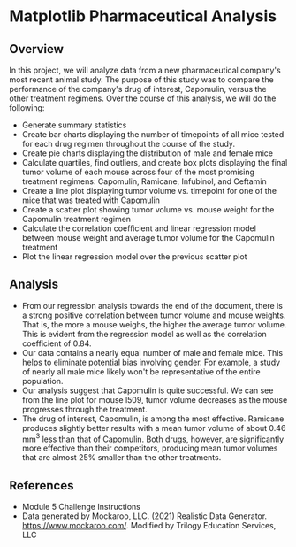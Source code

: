 # Matplotlib Pharmaceutical Analysis

## Overview
In this project, we will analyze data from a new pharmaceutical company's most recent animal study. The purpose of this study was to compare the performance of the company's drug of interest, Capomulin, versus the other treatment regimens. Over the course of this analysis, we will do the following:

* Generate summary statistics
* Create bar charts displaying the number of timepoints of all mice tested for each drug regimen throughout the course of the study.
* Create pie charts displaying the distribution of male and female mice
* Calculate quartiles, find outliers, and create box plots displaying the final tumor volume of each mouse across four of the most promising treatment regimens: Capomulin, Ramicane, Infubinol, and Ceftamin
* Create a line plot displaying tumor volume vs. timepoint for one of the mice that was treated with Capomulin
* Create a scatter plot showing tumor volume vs. mouse weight for the Capomulin treatment regimen
* Calculate the correlation coefficient and linear regression model between mouse weight and average tumor volume for the Capomulin treatment
* Plot the linear regression model over the previous scatter plot

## Analysis
* From our regression analysis towards the end of the document, there is a strong positive correlation between tumor volume and mouse weights. That is, the more a mouse weighs, the higher the average tumor volume. This is evident from the regression model as well as the correlation coefficient of 0.84.
* Our data contains a nearly equal number of male and female mice. This helps to eliminate potential bias involving gender. For example, a study of nearly all male mice likely won't be representative of the entire population.
* Our analysis suggest that Capomulin is quite successful. We can see from the line plot for mouse l509, tumor volume decreases as the mouse progresses through the treatment.
* The drug of interest, Capomulin, is among the most effective. Ramicane produces slightly better results with a mean tumor volume of about 0.46 mm$^3$ less than that of Capomulin. Both drugs, however, are significantly more effective than their competitors, producing mean tumor volumes that are almost 25% smaller than the other treatments. 

## References
* Module 5 Challenge Instructions
* Data generated by Mockaroo, LLC. (2021) Realistic Data Generator. https://www.mockaroo.com/. Modified by Trilogy Education Services, LLC
